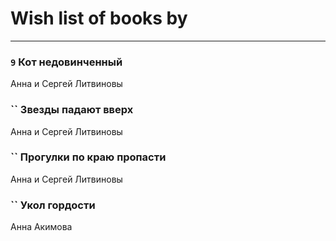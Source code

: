 # Wish list of books by [](https://ok.ru/profile/536771522733)
---

### `9` Кот недовинченный
Анна и Сергей Литвиновы

### `` Звезды падают вверх
Анна и Сергей Литвиновы

### `` Прогулки по краю пропасти
Анна и Сергей Литвиновы

### `` Укол гордости
Анна Акимова


